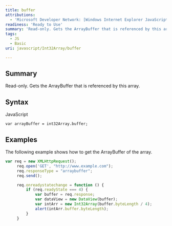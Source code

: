 ```yaml
---
title: buffer
attributions:
  - 'Microsoft Developer Network: [Windows Internet Explorer JavaScript reference Article](http://msdn.microsoft.com/en-us/library/ie/yek4tbz0%28v=vs.94%29.aspx)'
readiness: 'Ready to Use'
summary: 'Read-only. Gets the ArrayBuffer that is referenced by this array.'
tags:
  - JS
  - Basic
uri: javascript/Int32Array/buffer

---
```

## Summary

Read-only. Gets the ArrayBuffer that is referenced by this array.

## Syntax

<span class="language">JavaScript</span>

    var arrayBuffer = int32Array.buffer;

## Examples

The following example shows how to get the ArrayBuffer of the array.

``` js
var req = new XMLHttpRequest();
     req.open('GET', "http://www.example.com");
     req.responseType = "arraybuffer";
     req.send();

     req.onreadystatechange = function () {
         if (req.readyState === 4) {
             var buffer = req.response;
             var dataView = new DataView(buffer);
             var intArr = new Int32Array(buffer.byteLength / 4);
             alert(intArr.buffer.byteLength);
         }
     }
```


